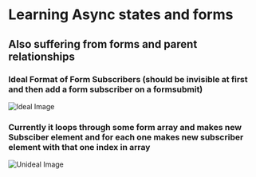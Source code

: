 # Learning Async states and forms 

## Also suffering from forms and parent relationships

### Ideal Format of Form Subscribers (should be invisible at first and then add a form subscriber on a formsubmit)

![Ideal Image](https://i.gyazo.com/5878d0d53513b066c035a53ea236602a.png)

### Currently it loops through some form array and makes new Subsciber element and for each one makes new subscriber element with that one index in array

![Unideal Image](https://i.gyazo.com/47df444653522d4839391b59b7d71a9f.png)